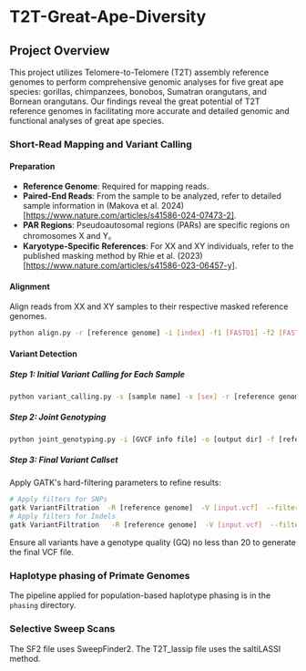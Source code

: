 # T2T-Great-Ape-Diversity
## Project Overview
This project utilizes Telomere-to-Telomere (T2T) assembly reference genomes to perform comprehensive genomic analyses for five great ape species: gorillas, chimpanzees, bonobos, Sumatran orangutans, and Bornean orangutans. Our findings reveal the great potential of T2T reference genomes in facilitating more accurate and detailed genomic and functional analyses of great ape species.  

### Short-Read Mapping and Variant Calling
#### Preparation
- **Reference Genome**: Required for mapping reads.
- **Paired-End Reads**: From the sample to be analyzed, refer to detailed sample information in (Makova et al. 2024)[https://www.nature.com/articles/s41586-024-07473-2].
- **PAR Regions**: Pseudoautosomal regions (PARs) are specific regions on chromosomes X and Y。
- **Karyotype-Specific References**: For XX and XY individuals, refer to the published masking method by Rhie et al. (2023)[https://www.nature.com/articles/s41586-023-06457-y].

#### Alignment
Align reads from XX and XY samples to their respective masked reference genomes.
```bash
python align.py -r [reference genome] -i [index] -f1 [FASTQ1] -f2 [FASTQ2] -s [sample name] -o [output dir] -t [threads] -m [memory]
```
#### Variant Detection
##### Step 1: Initial Variant Calling for Each Sample
```bash
python variant_calling.py -s [sample name] -x [sex] -r [reference genome] -b [BAM file] -d [chrX region] -m [chrY region] -o [output dir] -j [jobs]
```
##### Step 2: Joint Genotyping
```bash
python joint_genotyping.py -i [GVCF info file] -o [output dir] -f [reference genome] -XX_f [female ref] -XY_f [male ref] -d [chrX PAR region] -m [chrY PAR region] -j [jobs]
```
##### Step 3: Final Variant Callset
Apply GATK's hard-filtering parameters to refine results:
```bash
# Apply filters for SNPs
gatk VariantFiltration  -R [reference genome]  -V [input.vcf]  --filter-expression "QD < 2.0 || QUAL < 30.0 || SOR > 3.0 || FS > 60.0 || MQ < 40.0"   --filter-name "SNP_FILTER"   -O [filtered.vcf]
# Apply filters for Indels
gatk VariantFiltration   -R [reference genome]  -V [input.vcf]  --filter-expression "QD < 2.0 || QUAL < 30.0 || FS > 200.0"   --filter-name "INDEL_FILTER"  -O [filtered.vcf]
```
Ensure all variants have a genotype quality (GQ) no less than 20 to generate the final VCF file.

### Haplotype phasing of Primate Genomes
The pipeline applied for population-based haplotype phasing is in the `phasing` directory.

### Selective Sweep Scans
The SF2 file uses SweepFinder2. The T2T_lassip file uses the saltiLASSI method.

